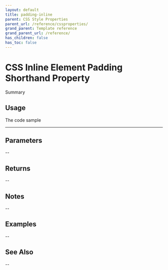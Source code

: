 ```yaml
---
layout: default
title: padding-inline
parent: CSS Style Properties
parent_url: /reference/cssproperties/
grand_parent: Template reference
grand_parent_url: /reference/
has_children: false
has_toc: false
---
```


# CSS Inline Element Padding Shorthand Property

Summary

## Usage

 The code sample

---

## Parameters

--

## Returns 

--

## Notes


-- 

## Examples


--


## See Also


--

